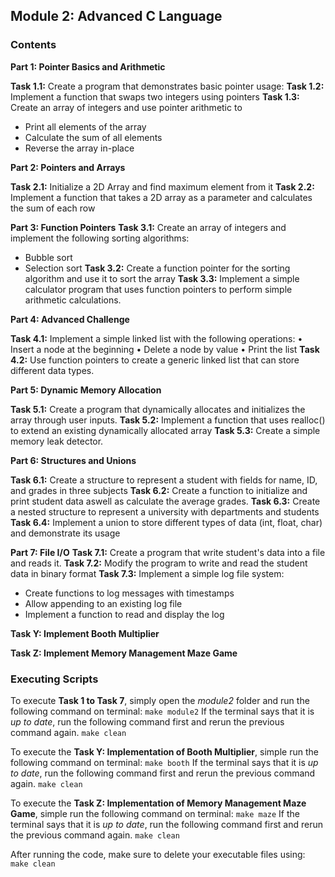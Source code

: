 ## Module 2: Advanced C Language

### Contents

**Part 1: Pointer Basics and Arithmetic**

**Task 1.1:** Create a program that demonstrates basic pointer usage:
**Task 1.2:** Implement a function that swaps two integers using pointers
**Task 1.3:** Create an array of integers and use pointer arithmetic to
- Print all elements of the array
- Calculate the sum of all elements
- Reverse the array in-place

**Part 2: Pointers and Arrays**

**Task 2.1:** Initialize a 2D Array and find maximum element from it
**Task 2.2:** Implement a function that takes a 2D array as a parameter and calculates the sum of each row

**Part 3: Function Pointers**
**Task 3.1:** Create an array of integers and implement the following sorting algorithms:
- Bubble sort
- Selection sort
**Task 3.2:** Create a function pointer for the sorting algorithm and use it to sort the array
**Task 3.3:** Implement a simple calculator program that uses function pointers to perform simple arithmetic calculations.

**Part 4: Advanced Challenge**

**Task 4.1:** Implement a simple linked list with the following operations:
• Insert a node at the beginning
• Delete a node by value
• Print the list
**Task 4.2:** Use function pointers to create a generic linked list that can store different data types.


**Part 5: Dynamic Memory Allocation**

**Task 5.1:** Create a program that dynamically allocates and initializes the array through user inputs.
**Task 5.2:** Implement a function that uses realloc() to extend an existing dynamically allocated array
**Task 5.3:** Create a simple memory leak detector.

**Part 6: Structures and Unions**

**Task 6.1:** Create a structure to represent a student with fields for name, ID, and grades in three subjects
**Task 6.2:** Create a function to initialize and print student data aswell as calculate the average grades.
**Task 6.3:** Create a nested structure to represent a university with departments and students
**Task 6.4:** Implement a union to store different types of data (int, float, char) and demonstrate its usage

**Part 7: File I/O**
**Task 7.1:** Create a program that write student's data into a file and reads it.
**Task 7.2:** Modify the program to write and read the student data in binary format
**Task 7.3:** Implement a simple log file system:
- Create functions to log messages with timestamps
- Allow appending to an existing log file
- Implement a function to read and display the log

**Task Y: Implement Booth Multiplier**

**Task Z: Implement Memory Management Maze Game**

### Executing Scripts

To execute **Task 1 to Task 7**, simply open the *module2* folder and run the following command on terminal:
`make module2`
If the terminal says that it is *up to date*, run the following command first and rerun the previous command again.
`make clean`

To execute the **Task Y: Implementation of Booth Multiplier**, simple run the following command on terminal:
`make booth`
If the terminal says that it is *up to date*, run the following command first and rerun the previous command again.
`make clean`

To execute the **Task Z: Implementation of Memory Management Maze Game**, simple run the following command on terminal:
`make maze`
If the terminal says that it is *up to date*, run the following command first and rerun the previous command again.
`make clean`

After running the code, make sure to delete your executable files using:
`make clean`